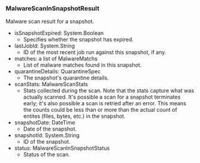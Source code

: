 ### MalwareScanInSnapshotResult
Malware scan result for a snapshot.

- isSnapshotExpired: System.Boolean
  - Specifies whether the snapshot has expired.
- lastJobId: System.String
  - ID of the most recent job run against this snapshot, if any.
- matches: a list of MalwareMatchs
  - List of malware matches found in this snapshot.
- quarantineDetails: QuarantineSpec
  - The snapshot's quarantine details.
- scanStats: MalwareScanStats
  - Stats collected during the scan.  Note that the stats capture what was actually scanned.  It's possible a scan for a snapshot terminates early;  it's also possible a scan is retried after an error. This means the counts could be less than or more than the actual count of entites (files, bytes, etc.) in the snapshot.
- snapshotDate: DateTime
  - Date of the snapshot.
- snapshotId: System.String
  - ID of the snapshot.
- status: MalwareScanInSnapshotStatus
  - Status of the scan.
